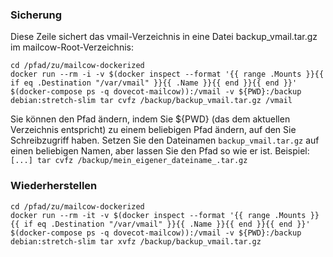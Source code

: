 ### Sicherung

Diese Zeile sichert das vmail-Verzeichnis in eine Datei backup_vmail.tar.gz im mailcow-Root-Verzeichnis:
```
cd /pfad/zu/mailcow-dockerized
docker run --rm -i -v $(docker inspect --format '{{ range .Mounts }}{{ if eq .Destination "/var/vmail" }}{{ .Name }}{{ end }}{{ end }}' $(docker-compose ps -q dovecot-mailcow)):/vmail -v ${PWD}:/backup debian:stretch-slim tar cvfz /backup/backup_vmail.tar.gz /vmail
```

Sie können den Pfad ändern, indem Sie ${PWD} (das dem aktuellen Verzeichnis entspricht) zu einem beliebigen Pfad ändern, auf den Sie Schreibzugriff haben.
Setzen Sie den Dateinamen `backup_vmail.tar.gz` auf einen beliebigen Namen, aber lassen Sie den Pfad so wie er ist. Beispiel: `[...] tar cvfz /backup/mein_eigener_dateiname_.tar.gz`

### Wiederherstellen
```
cd /pfad/zu/mailcow-dockerized
docker run --rm -it -v $(docker inspect --format '{{ range .Mounts }}{{ if eq .Destination "/var/vmail" }}{{ .Name }}{{ end }}{{ end }}' $(docker-compose ps -q dovecot-mailcow)):/vmail -v ${PWD}:/backup debian:stretch-slim tar xvfz /backup/backup_vmail.tar.gz
```
